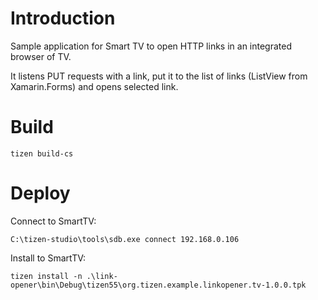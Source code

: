 # Introduction

Sample application for Smart TV to open HTTP links in an integrated browser of TV.

It listens PUT requests with a link, put it to the list of links (ListView from Xamarin.Forms) and opens selected link.

# Build

```
tizen build-cs
```

# Deploy

Connect to SmartTV:

```
C:\tizen-studio\tools\sdb.exe connect 192.168.0.106
```

Install to SmartTV:

```
tizen install -n .\link-opener\bin\Debug\tizen55\org.tizen.example.linkopener.tv-1.0.0.tpk
```
